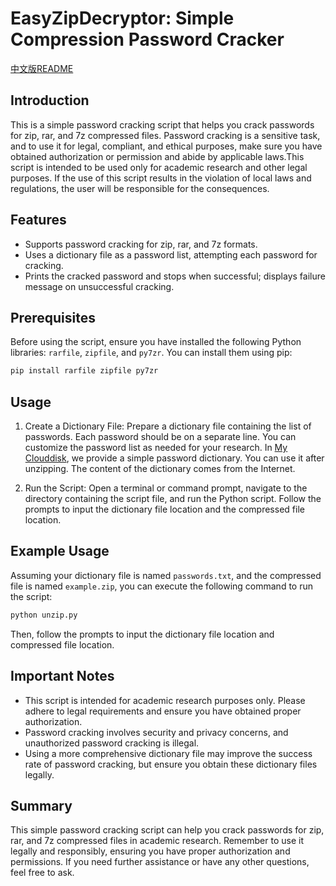 # EasyZipDecryptor: Simple Compression Password Cracker

[中文版README](./readme.md)

## Introduction
This is a simple password cracking script that helps you crack passwords for zip, rar, and 7z compressed files. Password cracking is a sensitive task, and to use it for legal, compliant, and ethical purposes, make sure you have obtained authorization or permission and abide by applicable laws.This script is intended to be used only for academic research and other legal purposes. If the use of this script results in the violation of local laws and regulations, the user will be responsible for the consequences.

## Features
- Supports password cracking for zip, rar, and 7z formats.
- Uses a dictionary file as a password list, attempting each password for cracking.
- Prints the cracked password and stops when successful; displays failure message on unsuccessful cracking.

## Prerequisites
Before using the script, ensure you have installed the following Python libraries: `rarfile`, `zipfile`, and `py7zr`. You can install them using pip:

```bash
pip install rarfile zipfile py7zr
```

## Usage
1. Create a Dictionary File: Prepare a dictionary file containing the list of passwords. Each password should be on a separate line. You can customize the password list as needed for your research. In [My Clouddisk](https://cloud.gloridust.xyz/s/5mu3), we provide a simple password dictionary. You can use it after unzipping. The content of the dictionary comes from the Internet.


2. Run the Script: Open a terminal or command prompt, navigate to the directory containing the script file, and run the Python script. Follow the prompts to input the dictionary file location and the compressed file location.

## Example Usage
Assuming your dictionary file is named `passwords.txt`, and the compressed file is named `example.zip`, you can execute the following command to run the script:

```bash
python unzip.py
```

Then, follow the prompts to input the dictionary file location and compressed file location.

## Important Notes
- This script is intended for academic research purposes only. Please adhere to legal requirements and ensure you have obtained proper authorization.
- Password cracking involves security and privacy concerns, and unauthorized password cracking is illegal.
- Using a more comprehensive dictionary file may improve the success rate of password cracking, but ensure you obtain these dictionary files legally.

## Summary
This simple password cracking script can help you crack passwords for zip, rar, and 7z compressed files in academic research. Remember to use it legally and responsibly, ensuring you have proper authorization and permissions. If you need further assistance or have any other questions, feel free to ask.